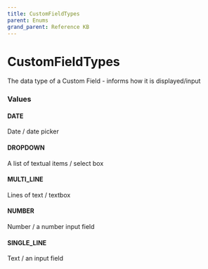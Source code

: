 ```yaml
---
title: CustomFieldTypes
parent: Enums
grand_parent: Reference KB
---
```


# CustomFieldTypes

The data type of a Custom Field - informs how it is displayed/input

<h3 id="values">Values</h3>

  <h4 id="date" class="name anchored">DATE</h4>

  <div class="description-wrapper">
   <p>Date / date picker</p>
  </div>

  <h4 id="dropdown" class="name anchored">DROPDOWN</h4>

  <div class="description-wrapper">
   <p>A list of textual items / select box</p>
  </div>

  <h4 id="multi_line" class="name anchored">MULTI_LINE</h4>

  <div class="description-wrapper">
   <p>Lines of text / textbox</p>
  </div>

  <h4 id="number" class="name anchored">NUMBER</h4>

  <div class="description-wrapper">
   <p>Number / a number input field</p>
  </div>

  <h4 id="single_line" class="name anchored">SINGLE_LINE</h4>

  <div class="description-wrapper">
   <p>Text / an input field</p>
  </div>

